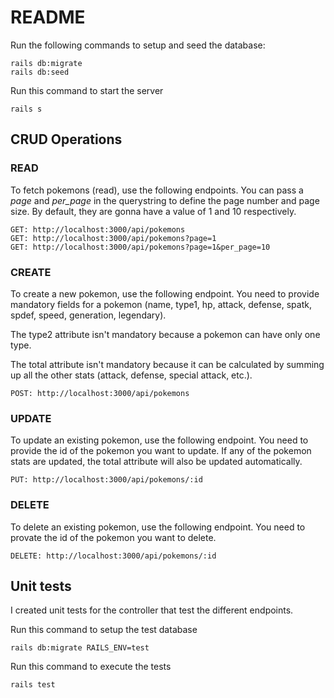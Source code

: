 # README

Run the following commands to setup and seed the database:
```
rails db:migrate
rails db:seed
```

Run this command to start the server
```
rails s
```

## CRUD Operations

### READ
To fetch pokemons (read), use the following endpoints. You can pass a *page* and *per_page* in the querystring to define the page number and page size. By default, they are gonna have a value of 1 and 10 respectively.

```
GET: http://localhost:3000/api/pokemons
GET: http://localhost:3000/api/pokemons?page=1
GET: http://localhost:3000/api/pokemons?page=1&per_page=10
```

### CREATE
To create a new pokemon, use the following endpoint. You need to provide mandatory fields for a pokemon (name, type1, hp, attack, defense, spatk, spdef, speed, generation, legendary). 

The type2 attribute isn't mandatory because a pokemon can have only one type. 

The total attribute isn't mandatory because it can be calculated by summing up all the other stats (attack, defense, special attack, etc.). 
```
POST: http://localhost:3000/api/pokemons
```

### UPDATE
To update an existing pokemon, use the following endpoint. You need to provide the id of the pokemon you want to update. If any of the pokemon stats are updated, the total attribute will also be updated automatically.

```
PUT: http://localhost:3000/api/pokemons/:id
```

### DELETE
To delete an existing pokemon, use the following endpoint. You need to provate the id of the pokemon you want to delete.
```
DELETE: http://localhost:3000/api/pokemons/:id
```

## Unit tests
I created unit tests for the controller that test the different endpoints.

Run this command to setup the test database
```
rails db:migrate RAILS_ENV=test
```

Run this command to execute the tests
```
rails test
```